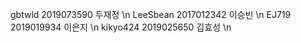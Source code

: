 gbtwld 2019073590 두재정 \n
LeeSbean 2017012342 이승빈 \n
EJ719 2019019934 이은지 \n
kikyo424 2019025650 김효성 \n

